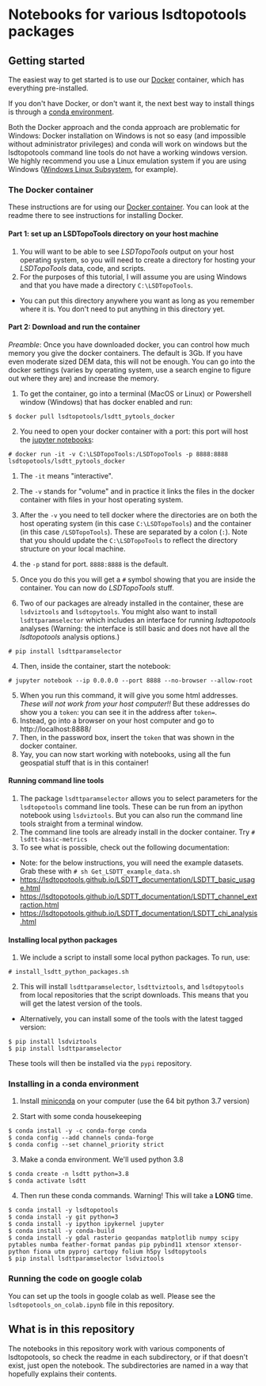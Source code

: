 # Notebooks for various lsdtopotools packages

## Getting started

The easiest way to get started is to use our [Docker](https://www.docker.com/) container, which has everything pre-installed.

If you don't have Docker, or don't want it, the next best way to install things is through a [conda environment](https://docs.conda.io/projects/conda/en/latest/user-guide/tasks/manage-environments.html).

Both the Docker approach and the conda approach are problematic for Windows: Docker installation on Windows is not so easy (and impossible without administrator privileges) and conda will work on windows but the lsdtopotools command line tools do not have a working windows version. We highly recommend you use a Linux emulation system if you are using Windows ([Windows Linux Subsystem](https://docs.microsoft.com/en-us/windows/wsl/install-win10), for example).

### The Docker container

These instructions are for using our [Docker container](https://hub.docker.com/repository/docker/lsdtopotools/lsdtt_pytools_docker). You can look at the readme there to see instructions for installing Docker.

#### Part 1: set up an LSDTopoTools directory on your host machine

1. You will want to be able to see *LSDTopoTools* output on your host operating system, so you will need to create a directory for hosting your *LSDTopoTools* data, code, and scripts.
2. For the purposes of this tutorial, I will assume you are using Windows and that you have made a directory `C:\LSDTopoTools`.
  * You can put this directory anywhere you want as long as you remember where it is. You don't need to put anything in this directory yet.

#### Part 2: Download and run the container

_Preamble_: Once you have downloaded docker, you can control how much memory you give the docker containers. The default is 3Gb. If you have even moderate sized DEM data, this will not be enough. You can go into the docker settings (varies by operating system, use a search engine to figure out where they are) and increase the memory.

1. To get the container, go into a terminal (MacOS or Linux) or Powershell window (Windows) that has docker enabled and run:
```console
$ docker pull lsdtopotools/lsdtt_pytools_docker
```

2. You need to open your docker container with a port: this port will host the [jupyter notebooks](https://jupyter.org/):

```console
# docker run -it -v C:\LSDTopoTools:/LSDTopoTools -p 8888:8888 lsdtopotools/lsdtt_pytools_docker
```

  1. The `-it` means "interactive".
  2. The `-v` stands for "volume" and in practice it links the files in the docker container with files in your host operating system.
  3. After the `-v` you need to tell docker where the directories are on both the host operating system (in this case `C:\LSDTopoTools`) and the container (in this case `/LSDTopoTools`). These are separated by a colon (`:`). Note that you should update the `C:\LSDTopoTools` to reflect the directory structure on your local machine.
  4. the `-p` stand for port. `8888:8888` is the default.
  5. Once you do this you will get a `#` symbol showing that you are inside the container. You can now do *LSDTopoTools* stuff.

3. Two of our packages are already installed in the container, these are `lsdviztools` and `lsdtopytools`. You might also want to install `lsdttparamselector` which includes an interface for running *lsdtopotools* analyses (Warning: the interface is still basic and does not have all the *lsdtopotools* analysis options.)

```console
# pip install lsdttparamselector
```

4. Then, inside the container, start the notebook:

```console
# jupyter notebook --ip 0.0.0.0 --port 8888 --no-browser --allow-root
```

5. When you run this command, it will give you some html addresses. *These will not work from your host computer!!* But these addresses do show you a `token`: you can see it in the address after `token=`.
  1. Instead, go into a browser on your host computer and go to http://localhost:8888/
  2. Then, in the password box, insert the `token` that was shown in the docker container.
  3. Yay, you can now start working with notebooks, using all the fun geospatial stuff that is in this container!


#### Running command line tools

1. The package `lsdttparamselector` allows you to select parameters for the `lsdtopotools` command line tools. These can be run from an ipython notebook using `lsdviztools`. But you can also run the command line tools straight from a terminal window.
1. The command line tools are already install in the docker container. Try `# lsdtt-basic-metrics`
2. To see what is possible, check out the following documentation:
  * Note: for the below instructions, you will need the example datasets. Grab these with `# sh Get_LSDTT_example_data.sh`
  * https://lsdtopotools.github.io/LSDTT_documentation/LSDTT_basic_usage.html
  * https://lsdtopotools.github.io/LSDTT_documentation/LSDTT_channel_extraction.html
  * https://lsdtopotools.github.io/LSDTT_documentation/LSDTT_chi_analysis.html

#### Installing local python packages

1. We include a script to install some local python packages. To run, use:

```console
# install_lsdtt_python_packages.sh
```
2. This will install `lsdttparamselector`, `lsdttviztools`, and `lsdtopytools` from local repositories that the script downloads. This means that you will get the latest version of the tools.
  * Alternatively, you can install some of the tools with the latest tagged version:
  ```console
  $ pip install lsdviztools
  $ pip install lsdttparamselector
  ```
  These tools will then be installed via the `pypi` repository.


### Installing in a conda environment

1. Install [miniconda](https://docs.conda.io/en/latest/miniconda.html) on your computer (use the 64 bit python 3.7 version)

2. Start with some conda housekeeping

```console
$ conda install -y -c conda-forge conda
$ conda config --add channels conda-forge
$ conda config --set channel_priority strict
```

3. Make a conda environment. We'll used python 3.8

```console
$ conda create -n lsdtt python=3.8
$ conda activate lsdtt
```

4. Then run these conda commands. Warning! This will take a **LONG** time.

```console
$ conda install -y lsdtopotools
$ conda install -y git python=3
$ conda install -y ipython ipykernel jupyter
$ conda install -y conda-build
$ conda install -y gdal rasterio geopandas matplotlib numpy scipy pytables numba feather-format pandas pip pybind11 xtensor xtensor-python fiona utm pyproj cartopy folium h5py lsdtopytools
$ pip install lsdttparamselector lsdviztools
```


### Running the code on google colab

You can set up the tools in google colab as well. Please see the `lsdtopotools_on_colab.ipynb` file in this repository.

## What is in this repository

The notebooks in this repository work with various components of lsdtopotools, so check the readme in each subdirectory, or if that doesn't exist, just open the notebook. The subdirectories are named in a way that hopefully explains their contents.
